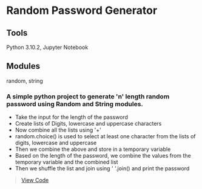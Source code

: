 # Random Password Generator
## Tools
Python 3.10.2, Jupyter Notebook
## Modules
random, string

### A simple python project to generate 'n' length random password using Random and String modules.
* Take the input for the length of the password
* Create lists of Digits, lowercase and uppercase characters
* Now combine all the lists using '+' 
* random.choice() is used to select at least one character from the lists of digits, lowercase and uppercase
* Then we combine the above and store in a temporary variable
* Based on the length of the password, we combine the values from the temporary variable and the combined list
* Then we shuffle the list and join using ' '.join() and print the password
>[View Code](https://github.com/xavierina12/Data-Analytics/blob/main/Projects/PROJECT:%20Random%20Password%20Generator/Project%20RANDOM%20PASSWORD%20GENERATOR.ipynb)




